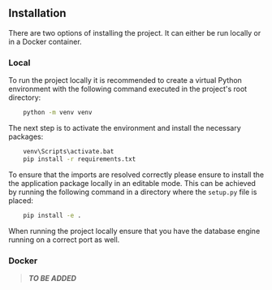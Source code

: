 
## Installation

There are two options of installing the project. It can either be run locally or in a Docker container.

### Local

To run the project locally it is recommended to create a virtual Python environment with the following command executed in the project's root directory:

```bash
    python -m venv venv
```

The next step is to activate the environment and install the necessary packages:

```bash
    venv\Scripts\activate.bat
    pip install -r requirements.txt
```

To ensure that the imports are resolved correctly please ensure to install the the application package locally in an editable mode. This can be achieved by running the following command in a directory where the `setup.py` file is placed:

```bash
    pip install -e .
```

When running the project locally ensure that you have the database engine running on a correct port as well.

### Docker 

> **_TO BE ADDED_**